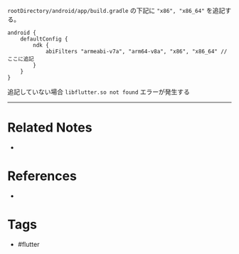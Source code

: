 `rootDirectory/android/app/build.gradle`
の下記に `"x86", "x86_64"` を追記する。
```
android {
	defaultConfig {
		ndk {
			abiFilters "armeabi-v7a", "arm64-v8a", "x86", "x86_64" // ここに追記
		}
	}
}
```


追記していない場合 `libflutter.so not found` エラーが発生する

---
# Related Notes
- 

# References
- 

# Tags
- #flutter 